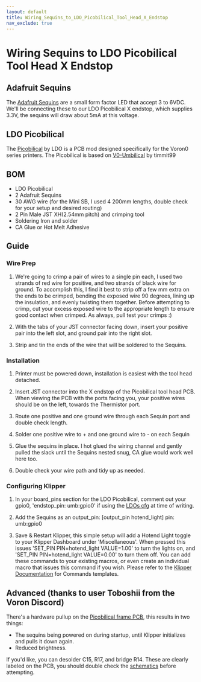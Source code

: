```yaml
---
layout: default
title: Wiring_Sequins_to_LDO_Picobilical_Tool_Head_X_Endstop
nav_exclude: true
---
```


# Wiring Sequins to LDO Picobilical Tool Head X Endstop

## Adafruit Sequins

The [Adafruit Sequins](https://learn.adafruit.com/adafruit-led-sequins/overview) are a small form factor LED that accept 3 to 6VDC. We'll be connecting these to our LDO Picobilical X endstop, which supplies 3.3V, the sequins will draw about 5mA at this voltage.

## LDO Picobilical

The [Picobilical](https://github.com/MotorDynamicsLab/LDO-Picobilical) by LDO is a PCB mod designed specifically for the Voron0 series printers. The Picobilical is based on [V0-Umbilical](https://github.com/VoronDesign/Voron-Hardware/tree/master/V0-Umbilical) by timmit99

## BOM

- LDO Picobilical
- 2 Adafruit Sequins
- 30 AWG wire (for the Mini SB, I used 4 200mm lengths, double check for your setup and desired routing)
- 2 Pin Male JST XH(2.54mm pitch) and crimping tool
- Soldering Iron and solder
- CA Glue or Hot Melt Adhesive

## Guide

### Wire Prep

1. We're going to crimp a pair of wires to a single pin each, I used two strands of red wire for positive, and two strands of black wire for ground. To accomplish this, I find it best to strip off a few mm extra on the ends to be crimped, bending the exposed wire 90 degrees, lining up the insulation, and evenly twisting them together. Before attempting to crimp, cut your excess exposed wire to the appropriate length to ensure good contact when crimped. As always, pull test your crimps :)

2. With the tabs of your JST connector facing down, insert your positive pair into the left slot, and ground pair into the right slot.

3. Strip and tin the ends of the wire that will be soldered to the Sequins.

### Installation

1. Printer must be powered down, installation is easiest with the tool head detached.

2. Insert JST connector into the X endstop of the Picobilical tool head PCB. When viewing the PCB with the ports facing you, your positive wires should be on the left, towards the Thermistor port.

3. Route one positive and one ground wire through each Sequin port and double check length.

4. Solder one positive wire to + and one ground wire to - on each Sequin

5. Glue the sequins in place. I hot glued the wiring channel and gently pulled the slack until the Sequins nested snug, CA glue would work well here too.

6. Double check your wire path and tidy up as needed.

### Configuring Klipper

1. In your board_pins section for the LDO Picobilical, comment out your gpio0, 'endstop_pin: umb:gpio0' if using the [LDOs cfg](https://github.com/MotorDynamicsLab/LDO-Picobilical/blob/master/Klipper_Configs/ldo-picobilical.cfg) at time of writing.

2. Add the Sequins as an output_pin:
   [output_pin hotend_light]
   pin: umb:gpio0

3. Save & Restart Klipper, this simple setup will add a Hotend Light toggle to your Klipper Dashboard under 'Miscellaneous'. When pressed this issues 'SET_PIN PIN=hotend_light VALUE=1.00' to turn the lights on, and 'SET_PIN PIN=hotend_light VALUE=0.00' to turn them off. You can add these commands to your existing macros, or even create an individual macro that issues this command if you wish. Please refer to the [Klipper Documentation](https://www.klipper3d.org/Command_Templates.html) for Commands templates.

## Advanced (thanks to user Toboshii from the Voron Discord)

There's a hardware pullup on the [Picobilical frame PCB](https://github.com/MotorDynamicsLab/LDO-Picobilical/blob/master/Hardware/Picobilical_A1.3_Schematics.pdf), this results in two things:

- The sequins being powered on during startup, until Klipper initializes and pulls it down again.
- Reduced brightness.

If you'd like, you can desolder C15, R17, and bridge R14. These are clearly labeled on the PCB, you should double check the [schematics](https://github.com/MotorDynamicsLab/LDO-Picobilical/blob/master/Hardware/Picobilical_A1.3_Schematics.pdf) before attempting.
